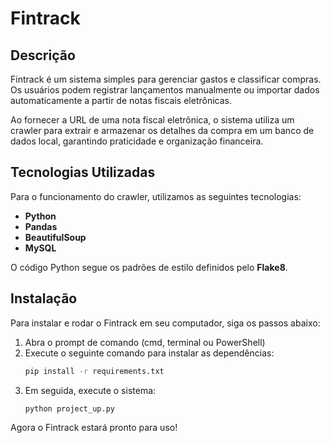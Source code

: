 # Fintrack

## Descrição

Fintrack é um sistema simples para gerenciar gastos e classificar compras. Os usuários podem registrar lançamentos manualmente ou importar dados automaticamente a partir de notas fiscais eletrônicas.

Ao fornecer a URL de uma nota fiscal eletrônica, o sistema utiliza um crawler para extrair e armazenar os detalhes da compra em um banco de dados local, garantindo praticidade e organização financeira.

## Tecnologias Utilizadas

Para o funcionamento do crawler, utilizamos as seguintes tecnologias:
- **Python**
- **Pandas**
- **BeautifulSoup**
- **MySQL**

O código Python segue os padrões de estilo definidos pelo **Flake8**.

## Instalação

Para instalar e rodar o Fintrack em seu computador, siga os passos abaixo:

1. Abra o prompt de comando (cmd, terminal ou PowerShell)
2. Execute o seguinte comando para instalar as dependências:
   ```sh
   pip install -r requirements.txt
   ```
3. Em seguida, execute o sistema:
   ```sh
   python project_up.py
   ```

Agora o Fintrack estará pronto para uso!

